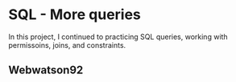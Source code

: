 # SQL - More queries

In this project, I continued to practicing SQL queries, working with
permissoins, joins, and constraints.
## Webwatson92 

